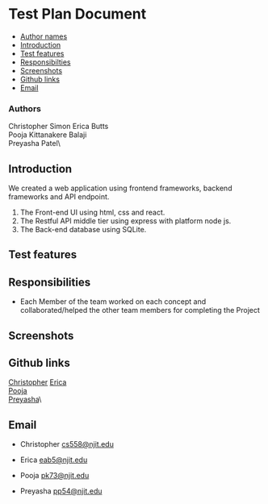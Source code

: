 # Test Plan Document

- [Author names](#author-names)
- [Introduction](#introduction)
- [Test features](#test-features)
- [Responsibilties](#responsibilities)
- [Screenshots](#screenshots)
- [Github links](#github-links)
- [Email](#email)

### Authors

Christopher Simon
Erica Butts\
Pooja Kittanakere Balaji\
Preyasha Patel\


## Introduction
We created a web application using frontend frameworks, backend frameworks and API endpoint.
1. The Front-end UI using html, css and react.
2. The Restful API middle tier using express with platform node js.
3. The Back-end database using SQLite.

## Test features

## Responsibilities
- Each Member of the team worked on each concept and collaborated/helped the other team members for completing the Project

## Screenshots

## Github links
[Christopher](https://github.com/cs5581)
[Erica](https://github.com/deathloser)\
[Pooja](https://github.com/pkb94)\
[Preyasha](https://github.com/preyasha2810)\


## Email
- Christopher
<cs558@njit.edu>

- Erica
<eab5@njit.edu>

- Pooja
<pk73@njit.edu>

- Preyasha
<pp54@njit.edu>



